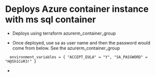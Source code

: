 # Deploys Azure container instance with ms sql container

- Deploys using terraform azurerm_container_group

- Once deployed, use sa as user name and then the password would come from below. See the azurerm_container_group

```
  environment_variables = { "ACCEPT_EULA" = "Y", "SA_PASSWORD" = "H@Sh1CoR3!" }
```

- 



